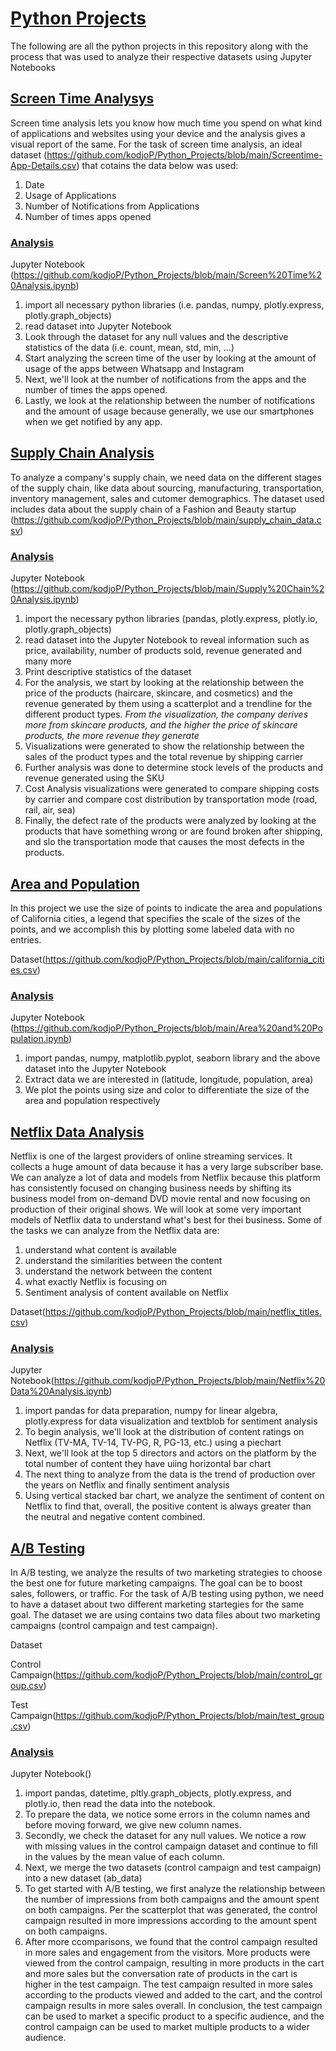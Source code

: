# <ins>Python Projects</ins>

The following are all the python projects in this repository along with the process that was used to analyze their respective datasets using Jupyter Notebooks

## <ins>Screen Time Analysys</ins>

Screen time analysis lets you know how much time you spend on what kind of applications and websites using your device and the analysis gives a visual report of the same. For the task of screen time analysis, an ideal dataset (https://github.com/kodjoP/Python_Projects/blob/main/Screentime-App-Details.csv) that cotains the data below was used:

1. Date
2. Usage of Applications
3. Number of Notifications from Applications
4. Number of times apps opened

### <ins>Analysis</ins>

Jupyter Notebook (https://github.com/kodjoP/Python_Projects/blob/main/Screen%20Time%20Analysis.ipynb)
1. import all necessary python libraries (i.e. pandas, numpy, plotly.express, plotly.graph_objects)
2. read dataset into Jupyter Notebook
3. Look through the dataset for any null values and the descriptive statistics of the data (i.e. count, mean, std, min, ...)
4. Start analyzing the screen time of the user by looking at the amount of usage of the apps between Whatsapp and Instagram
5. Next, we'll look at the number of notifications from the apps and the number of times the apps opened.
6. Lastly, we look at the relationship between the number of notifications and the amount of usage because generally, we use our smartphones when we get notified by any app.

## <ins>Supply Chain Analysis</ins>

To analyze a company's supply chain, we need data on the different stages of the supply chain, like data about sourcing, manufacturing, transportation, inventory management, sales and cutomer demographics. The dataset used includes data about the supply chain of a Fashion and Beauty startup (https://github.com/kodjoP/Python_Projects/blob/main/supply_chain_data.csv)

### <ins>Analysis</ins>

Jupyter Notebook (https://github.com/kodjoP/Python_Projects/blob/main/Supply%20Chain%20Analysis.ipynb)
1. import the necessary python libraries (pandas, plotly.express, plotly.io, plotly.graph_objects)
2. read dataset into the Jupyter Notebook to reveal information such as price, availability, number of products sold, revenue generated and many more
3. Print descriptive statistics of the dataset
4. For the analysis, we start by looking at the relationship between the price of the products (haircare, skincare, and cosmetics) and the revenue generated by them using a scatterplot and a trendline for the different product types. *From the visualization, the company derives more from skincare products, and the higher the price of skincare products, the more revenue they generate*
6. Visualizations were generated to show the relationship between the sales of the product types and the total revenue by shipping carrier
7. Further analysis was done to determine stock levels of the products and revenue generated using the SKU
8. Cost Analysis visualizations were generated to compare shipping costs by carrier and compare cost distribution by transportation mode (road, rail, air, sea)
9. Finally, the defect rate of the products were analyzed by looking at the products that have something wrong or are found broken after shipping, and slo the transportation mode that causes the most defects in the products.

## <ins>Area and Population</ins>

In this project we use the size of points to indicate the area and populations of California cities, a legend that specifies the scale of the sizes of the points, and we accomplish this by plotting some labeled data with no entries.

Dataset(https://github.com/kodjoP/Python_Projects/blob/main/california_cities.csv)

### <ins>Analysis</ins>

Jupyter Notebook (https://github.com/kodjoP/Python_Projects/blob/main/Area%20and%20Population.ipynb)
1. import pandas, numpy, matplotlib.pyplot, seaborn library and the above dataset into the Jupyter Notebook
2. Extract data we are interested in (latitude, longitude, population, area)
3. We plot the points using size and color to differentiate the size of the area and population respectively

## <ins>Netflix Data Analysis</ins>

Netflix is one of the largest providers of online streaming services. It collects a huge amount of data because it has a very large subscriber base. We can analyze a lot of data and models from Netflix because this platform has consistently focused on changing business needs by shifting its business model from on-demand DVD movie rental and now focusing on production of their original shows. We will look at some very important models of Netflix data to understand what's best for thei business. Some of the tasks we can analyze from the Netflix data are:

1. understand what content is available
2. understand the similarities between the content
3. understand the network between the content
4. what exactly Netflix is focusing on
5. Sentiment analysis of content available on Netflix

Dataset(https://github.com/kodjoP/Python_Projects/blob/main/netflix_titles.csv)

### <ins>Analysis</ins>

Jupyter Notebook(https://github.com/kodjoP/Python_Projects/blob/main/Netflix%20Data%20Analysis.ipynb)
1. import pandas for data preparation, numpy for linear algebra, plotly.express for data visualization and textblob for sentiment analysis
2. To begin analysis, we'll look at the distribution of content ratings on Netflix (TV-MA, TV-14, TV-PG, R, PG-13, etc.) using a piechart
3. Next, we'll look at the top 5 directors and actors on the platform by the total number of content they have uiing horizontal bar chart
4. The next thing to analyze from the data is the trend of production over the years on Netflix and finally sentiment analysis
5. Using vertical stacked bar chart, we analyze the sentiment of content on Netflix to find that, overall, the positive content is always greater than the neutral and negative content combined.


## <ins>A/B Testing</ins>

In A/B testing, we analyze the results of two marketing strategies to choose the best one for future marketing campaigns. The goal can be to boost sales, followers, or traffic. For the task of A/B testing using python, we need to have a dataset about two different marketing startegies for the same goal. The dataset we are using contains two data files about two marketing campaigns (control campaign and test campaign).

Dataset

Control Campaign(https://github.com/kodjoP/Python_Projects/blob/main/control_group.csv)

Test Campaign(https://github.com/kodjoP/Python_Projects/blob/main/test_group.csv)

### <ins>Analysis</ins>

Jupyter Notebook()
1. import pandas, datetime, pltly.graph_objects, plotly.express, and plotly.io, then read the data into the notebook.
2. To prepare the data, we notice some errors in the column names and before moving forward, we give new column names.
3. Secondly, we check the dataset for any null values. We notice a row with missing values in the control campaign dataset and continue to fill in the values by the mean value of each column.
4. Next, we merge the two datasets (control campaign and test campaign) into a new dataset (ab_data)
5. To get started with A/B testing, we first analyze the relationship between the number of impressions from both campaigns and the amount spent on both campaigns. Per the scatterplot that was generated, the control campaign resulted in more impressions according to the amount spent on both campaigns.
6. After more ccomparisons, we found that the control campaign resulted in more sales and engagement from the visitors. More products were viewed from the control campaign, resulting in more products in the cart and more sales but the conversation rate of products in the cart is higher in the test campaign. The test campaign resulted in more sales according to the products viewed and added to the cart, and the control campaign results in more sales overall. In conclusion, the test campaign can be used to market a specific product to a specific audience, and the control campaign can be used to market multiple products to a wider audience.
